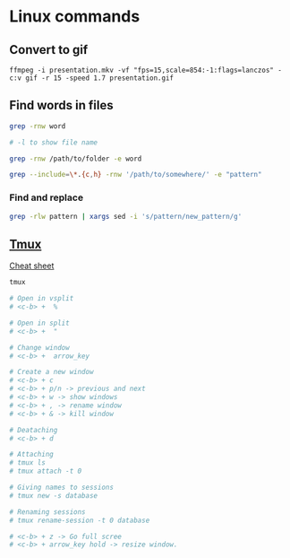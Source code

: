 # Linux commands

## Convert to gif

```
ffmpeg -i presentation.mkv -vf "fps=15,scale=854:-1:flags=lanczos" -c:v gif -r 15 -speed 1.7 presentation.gif
```

## Find words in files

```bash
grep -rnw word

# -l to show file name
```

```bash
grep -rnw /path/to/folder -e word
```

```bash
grep --include=\*.{c,h} -rnw '/path/to/somewhere/' -e "pattern"
```

### Find and replace

```bash
grep -rlw pattern | xargs sed -i 's/pattern/new_pattern/g'
```

## [Tmux](https://hamvocke.com/blog/a-quick-and-easy-guide-to-tmux/)

[Cheat sheet](https://tmuxcheatsheet.com/)

```bash
tmux

# Open in vsplit
# <c-b> +  %

# Open in split
# <c-b> +  "

# Change window
# <c-b> +  arrow_key

# Create a new window
# <c-b> + c
# <c-b> + p/n -> previous and next
# <c-b> + w -> show windows
# <c-b> + , -> rename window
# <c-b> + & -> kill window

# Deataching
# <c-b> + d

# Attaching
# tmux ls
# tmux attach -t 0

# Giving names to sessions
# tmux new -s database

# Renaming sessions
# tmux rename-session -t 0 database

# <c-b> + z -> Go full scree
# <c-b> + arrow_key hold -> resize window.

```

